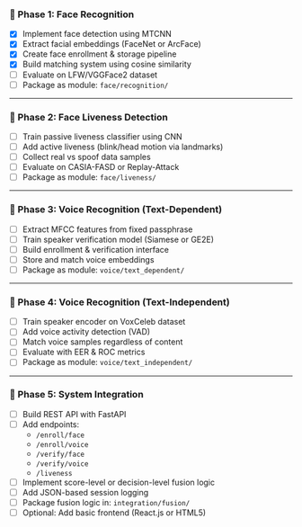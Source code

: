 ### 🎯 Phase 1: Face Recognition

- [x] Implement face detection using MTCNN
- [x] Extract facial embeddings (FaceNet or ArcFace)
- [x] Create face enrollment & storage pipeline
- [x] Build matching system using cosine similarity
- [ ] Evaluate on LFW/VGGFace2 dataset
- [ ] Package as module: `face/recognition/`

---

### 🎯 Phase 2: Face Liveness Detection

- [ ] Train passive liveness classifier using CNN
- [ ] Add active liveness (blink/head motion via landmarks)
- [ ] Collect real vs spoof data samples
- [ ] Evaluate on CASIA-FASD or Replay-Attack
- [ ] Package as module: `face/liveness/`

---

### 🎯 Phase 3: Voice Recognition (Text-Dependent)

- [ ] Extract MFCC features from fixed passphrase
- [ ] Train speaker verification model (Siamese or GE2E)
- [ ] Build enrollment & verification interface
- [ ] Store and match voice embeddings
- [ ] Package as module: `voice/text_dependent/`

---

### 🎯 Phase 4: Voice Recognition (Text-Independent)

- [ ] Train speaker encoder on VoxCeleb dataset
- [ ] Add voice activity detection (VAD)
- [ ] Match voice samples regardless of content
- [ ] Evaluate with EER & ROC metrics
- [ ] Package as module: `voice/text_independent/`

---

### 🎯 Phase 5: System Integration

- [ ] Build REST API with FastAPI
- [ ] Add endpoints:
  - `/enroll/face`
  - `/enroll/voice`
  - `/verify/face`
  - `/verify/voice`
  - `/liveness`
- [ ] Implement score-level or decision-level fusion logic
- [ ] Add JSON-based session logging
- [ ] Package fusion logic in: `integration/fusion/`
- [ ] Optional: Add basic frontend (React.js or HTML5)